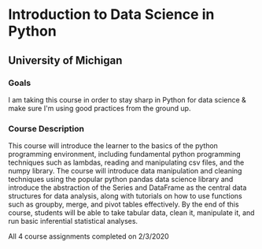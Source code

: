 # Introduction to Data Science in Python
## University of Michigan
### Goals
I am taking this course in order to stay sharp in Python for data science & make sure I'm using good practices from the ground up.
### Course Description
This course will introduce the learner to the basics of the python programming environment, including fundamental python programming techniques such as lambdas, reading and manipulating csv files, and the numpy library. The course will introduce data manipulation and cleaning techniques using the popular python pandas data science library and introduce the abstraction of the Series and DataFrame as the central data structures for data analysis, along with tutorials on how to use functions such as groupby, merge, and pivot tables effectively. By the end of this course, students will be able to take tabular data, clean it, manipulate it, and run basic inferential statistical analyses. 

All 4 course assignments completed on 2/3/2020
